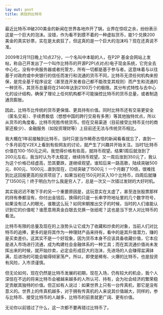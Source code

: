 ```yaml
---
lay out: post
title: 疯狂的比特币
---
```


最近比特币冲破200美金的新闻在世界各地炸开了锅，业界在惊叹之余，纷纷表示这是一个巨大的泡沫。没错，作为看不到摸不着的一种虚拟货币，能1个兑换200美金的真实钞票，实在是太疯狂了，但这真的是一个巨大的泡沫吗？现在还真说不准。

2009年2月11日晚上10点27分，一个名叫中本聪的人，在P2P 基金会网站上发帖，称自己开发出了一个叫作比特币的开源P2P(点对点)电子现金系统，它完全去中心化，没有中央服务器或者托管方，所有一切都是基于参与者。这意味着与以往基于对政府或中央银行的信任而发行和流通的货币不同，比特币无须任何机构来担保，是完全基于程序设定（甚至连开发者自己都不能改变其规则）而产生和流通的一种货币，其货币总量将在2140年达到2100万个的极限。其分布式特性与去中心化的设计结构，确保了理论上任何机构都不可能操控比特币的货币总量，或者制造通货膨胀。

因此，比特币比传统的货币更保值、更具持有价值。同时比特币还有交易更安全（匿名交易）、手续费极低（想想中国的跨行交易有多黑）等其他独特优点，所以从货币的角度看，比特币完胜传统货币。但在交易渠道（目前接受比特币支付的商家还极少）、金融服务（如投资理财等）上目前还无法与传统货币相比。

我大概在1年前接触到比特币，当时只是当作稀奇古怪的新闻看看就忘了，直到一个多月前在V2EX上看到有些网友的讨论，就产生了兴趣并开始关注。当时1比特币价值在100-150元之间，我觉得价格有些高，就持币观望。结果1周后就涨到了200元左右，我当时认为不太稳定，继续持币观望。又一周后涨到350元了，我认为这个价格已经虚高，恐其要跌，遂继续观望。谁知后来一路高歌，陆续突破500元、800元、1000元...直到现在，已经突破了1500元！一个月翻了10倍，很难找到比这回报更高的投资项目了，如果当初在150元时买入10个比特币，四周后就赚了13500元！终于明白为什么我是穷人了，总是一次又一次错过发财的大好时机。

其实我迟迟不敢下手的另一个重要原因是，这玩意实在太虚了，甚至连张股票那样的持有券都没有，你付出金钱后，换得的只是一长串字符地址里的几个数字符号，如果没有过人的眼光，谁敢这么玩？如同宋朝推出交子的时候，当时的人们谁能认识到它的价值呢？谁愿意用真金白银去兑换一张纸呢？这也是当下世人对比特币的看法。

比特币有限的总量及现在的上涨势头让它成为了收藏和炒卖的对象，当前人们对比特币的追捧，更多的是将其作为一种理财产品来持有，看中的是其升值潜力，赚的是买卖差价。这其实不是一个好现象，因为货币本身不应该具备收藏价值，它本应是进入市场进行流通，成为构建社会金融体系的一种工具；而在其流通价值尚未发挥出来的时候，就开始炒卖，必定会形成巨大的泡沫，先进场的人会赚得盆满钵满，后进场的可能会输得倾家荡产。所以，即使是稀有、火爆的比特币，也是投资有风险，入市须谨慎。

但无论如何，现在仍然是比特币发展的初期，现在入场，仍有较大的机会，我个人深信在不远的将来比特币会被越来越多的人所认可、持有，会为社会经济的繁荣稳定贡献其独特的价值。但正如有人说过：如果世界上只有一台传真机，那它是没有意义的。世界上的传真机越多，对于拥有传真机的人来说其价值越大，同样的，参与比特币、接受比特币的人越多，比特币的前景就更广阔、更有价值。

无论你以前错过了什么，这一次都不要再错过比特币了。
